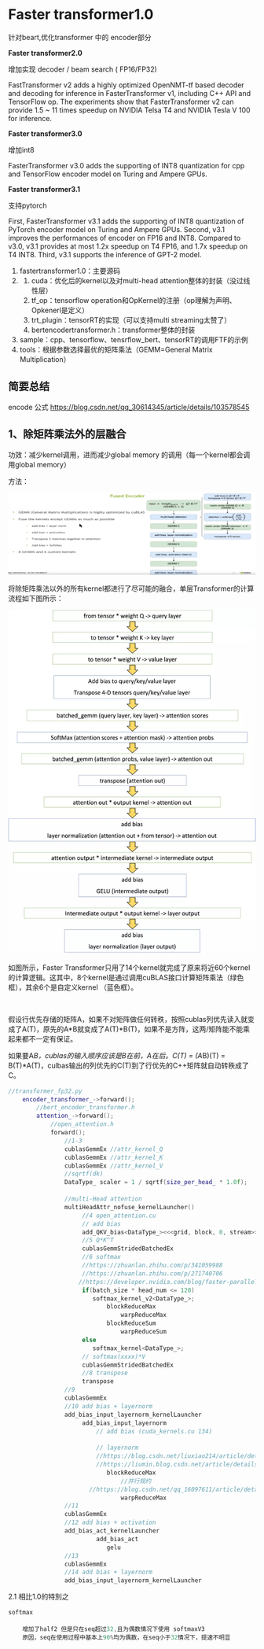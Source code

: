 # **Faster transformer1.0**

针对beart,优化transformer 中的 encoder部分

**Faster transformer2.0**

增加实现 decoder / beam search ( FP16/FP32)

FastTransformer v2 adds a highly optimized OpenNMT-tf based decoder and decoding for inference in FasterTransformer v1, including C++ API and TensorFlow op. The experiments show that FasterTransformer v2 can provide 1.5 ~ 11 times speedup on NVIDIA Telsa T4 and NVIDIA Tesla V 100 for inference.

**Faster transformer3.0**

增加int8

FasterTransformer v3.0 adds the supporting of INT8 quantization for cpp and TensorFlow encoder model on Turing and Ampere GPUs.

**Faster transformer3.1**

支持pytorch

First, FasterTransformer v3.1 adds the supporting of INT8 quantization of PyTorch encoder model on Turing and Ampere GPUs. Second, v3.1 improves the performances of encoder on FP16 and INT8. Compared to v3.0, v3.1 provides at most 1.2x speedup on T4 FP16, and 1.7x speedup on T4 INT8. Third, v3.1 supports the inference of GPT-2 model.



1. fastertransformer1.0：主要源码
2. 1. cuda：优化后的kernel以及对multi-head attention整体的封装（没过线性层）
   2. tf_op：tensorflow operation和OpKernel的注册（op理解为声明、Opkenerl是定义）
   3. trt_plugin：tensorRT的实现（可以支持multi streaming太赞了）
   4. bertencodertransformer.h：transformer整体的封装
3. sample：cpp、tensorflow、tensrflow_bert、tensorRT的调用FTF的示例
4. tools：根据参数选择最优的矩阵乘法（GEMM=General Matrix Multiplication）

## 简要总结

encode 公式 https://blog.csdn.net/qq_30614345/article/details/103578545

## 1、除矩阵乘法外的层融合

功效：减少kernel调用，进而减少global memory 的调用（每一个kernel都会调用global memory）

方法：



![1_1](./pic/1_1.png)

将除矩阵乘法以外的所有kernel都进行了尽可能的融合，单层Transformer的计算流程如下图所示：

![640](./pic/640.webp)

如图所示，Faster Transformer只用了14个kernel就完成了原来将近60个kernel的计算逻辑。这其中，8个kernel是通过调用cuBLAS接口计算矩阵乘法（绿色框），其余6个是自定义kernel （蓝色框）。

​	

假设行优先存储的矩阵A，如果不对矩阵做任何转秩，按照cublas列优先读入就变成了A(T)，原先的A*B就变成了A(T)*B(T)，如果不是方阵，这两/矩阵能不能乘起来都不一定有保证。

如果要A*B，cublas的输入顺序应该是B在前，A在后。C(T) = (A*B)(T) = B(T)*A(T)，culbas输出的列优先的C(T)到了行优先的C++矩阵就自动转秩成了C。

```c++
//transformer_fp32.py
	encoder_transformer_->forward();
		//bert_encoder_transformer.h
		attention_->forward();
			//open_attention.h
			forward();
				//1-3
				cublasGemmEx //attr_kernel_Q 
                cublasGemmEx //attr_kernel_K
                cublasGemmEx //attr_kernel_V
                //sqrtf(dk)
                DataType_ scaler = 1 / sqrtf(size_per_head_ * 1.0f);

				//multi-Head attention
      			multiHeadAttr_nofuse_kernelLauncher()
                     //4 open_attention.cu  
                     // add bias
                     add_QKV_bias<DataType_><<<grid, block, 0, stream>>>
                     //5 Q*K^T
                     cublasGemmStridedBatchedEx
                     //6 softmax 
                     //https://zhuanlan.zhihu.com/p/341059988
                     //https://zhuanlan.zhihu.com/p/271740706
                    //https://developer.nvidia.com/blog/faster-parallel-reductions-kepler/
                     if(batch_size * head_num <= 120)
						softmax_kernel_v2<DataType_>;
							blockReduceMax
                                warpReduceMax
                            blockReduceSum
                                warpReduceSum
   					 else
                        softmax_kernel<DataType_>;
				     // softmax(xxxx)*V
                     cublasGemmStridedBatchedEx
                     //8 transpose
                     transpose
                //9
                cublasGemmEx
                //10 add bias + layernorm
                add_bias_input_layernorm_kernelLauncher
                     add_bias_input_layernorm
                         // add bias (cuda_kernels.cu 134)
                         
                         // layernorm  
                         //https://blog.csdn.net/liuxiao214/article/details/81037416
                         //https://liumin.blog.csdn.net/article/details/85075706
							blockReduceMax
                         		//并行规约                      	    				                          //https://blog.csdn.net/wujianing_110117/article/details/113363255
                       //https://blog.csdn.net/qq_16097611/article/details/51585379
                                warpReduceMax
                //11
                cublasGemmEx    
                //12 add bias + activation
                add_bias_act_kernelLauncher
                         add_bias_act
                         	gelu
                //13
                cublasGemmEx
                //14 add bias + layernorm  
                add_bias_input_layernorm_kernelLauncher


```





2.1 相比1.0的特別之

```c++
softmax 
    
    增加了half2 但是只在seq超过32,且为偶数情况下使用 softmaxV3
    原因，seq在使用过程中基本上90%均为偶数，在seq小于32情况下，提速不明显
    
    
    
    
            
```

